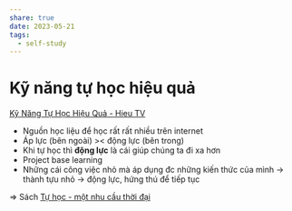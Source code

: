 ```yaml
---
share: true
date: 2023-05-21
tags:
  - self-study
---
```


# Kỹ năng tự học hiệu quả

[Kỹ Năng Tự Học Hiệu Quả - Hieu TV](https://www.youtube.com/watch?v=-ilse9rTDto)

- Nguồn học liệu để học rất rất nhiều trên internet
- Áp lực (bên ngoài) >< động lực (bên trong)
- Khi tự học thì **động lực** là cái giúp chúng ta đi xa hơn
- Project base learning
- Những cái công việc nhỏ mà áp dụng đc những kiến thức của mình -> thành tựu nhỏ -> động lực, hứng thú để tiếp tục


⇒ Sách [Tự học - một nhu cầu thời đại](T%E1%BB%B1%20h%E1%BB%8Dc%20-%20m%E1%BB%99t%20nhu%20c%E1%BA%A7u%20th%E1%BB%9Di%20%C4%91%E1%BA%A1i.md)
